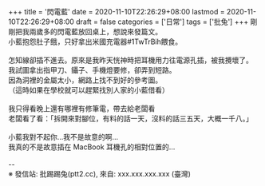 +++
title = '閃電藍'
date = 2020-11-10T22:26:29+08:00
lastmod = 2020-11-10T22:26:29+08:00
draft = false
categories = ['日常']
tags = ['批兔']
+++
剛剛把我兩歲多的閃電藍放回桌上，想說來發篇文。<br>
小藍抱怨肚子餓，只好拿出米國充電器#1TwTrBih餵食。<br>
<br>
怎知線卻插不進去。原來是我昨天恍神時把耳機用力往電源孔插，被我攪壞了。<br>
我試圖拿出指甲刀、鑷子、手機燈要修，卻弄到短路。<br>
因為洞裡的金屬太小，網路上找不到好的參考圖。<br>
（這時如果在學校就可以趕緊找別人家的小藍借看）<br>
<br>
我只得看晚上還有哪裡有修筆電，帶去給老闆看<br>
老闆看了看：「拆開來對腳位，有料的話一天，沒料的話三五天，大概一千八。」<br>
<br>
小藍我對不起你…我不是故意的啊…<br>
我真的不是故意插在 MacBook 耳機孔的相對位置的…<br>
<br>
--<br>
※ 發信站: 批踢踢兔(ptt2.cc), 來自: xxx.xxx.xxx.xxx (臺灣)<br>
